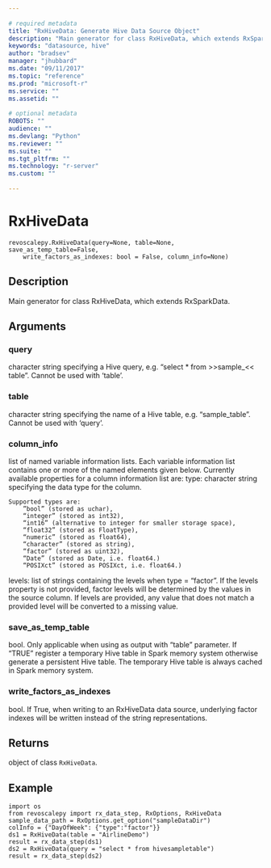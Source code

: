```yaml
--- 
 
# required metadata 
title: "RxHiveData: Generate Hive Data Source Object" 
description: "Main generator for class RxHiveData, which extends RxSparkData." 
keywords: "datasource, hive" 
author: "bradsev" 
manager: "jhubbard" 
ms.date: "09/11/2017" 
ms.topic: "reference" 
ms.prod: "microsoft-r" 
ms.service: "" 
ms.assetid: "" 
 
# optional metadata 
ROBOTS: "" 
audience: "" 
ms.devlang: "Python" 
ms.reviewer: "" 
ms.suite: "" 
ms.tgt_pltfrm: "" 
ms.technology: "r-server" 
ms.custom: "" 
 
---
```


# RxHiveData


 



```
revoscalepy.RxHiveData(query=None, table=None, save_as_temp_table=False,
    write_factors_as_indexes: bool = False, column_info=None)
```





## Description

Main generator for class RxHiveData, which extends RxSparkData.


## Arguments


### query

character string specifying a Hive query, e.g. “select * from >>sample_<<
table”. Cannot be used with ‘table’.


### table

character string specifying the name of a Hive table, e.g. “sample_table”.
Cannot be used with ‘query’.


### column_info

list of named variable information lists. Each variable
information list contains one or more of the named elements given below.
Currently available properties for a column information list are:
type: character string specifying the data type for the column.

    Supported types are:
        ”bool” (stored as uchar),
        “integer” (stored as int32),
        “int16” (alternative to integer for smaller storage space),
        “float32” (stored as FloatType),
        “numeric” (stored as float64),
        “character” (stored as string),
        “factor” (stored as uint32),
        “Date” (stored as Date, i.e. float64.)
        “POSIXct” (stored as POSIXct, i.e. float64.)

levels: list of strings containing the levels when type = “factor”. If
    the levels property is not provided, factor levels will be determined
    by the values in the source column. If levels are provided, any value
    that does not match a provided level will be converted to a missing
    value.


### save_as_temp_table

bool. Only applicable when using as output with “table” parameter.
If “TRUE” register a temporary Hive table in Spark memory system otherwise generate a
persistent Hive table. The temporary Hive table is always cached in Spark memory system.


### write_factors_as_indexes

bool. If True, when writing to an
RxHiveData data source, underlying factor indexes will be written instead
of the string representations.


## Returns

object of class `RxHiveData`.


## Example



```
import os
from revoscalepy import rx_data_step, RxOptions, RxHiveData
sample_data_path = RxOptions.get_option("sampleDataDir")
colInfo = {"DayOfWeek": {"type":"factor"}}
ds1 = RxHiveData(table = "AirlineDemo")
result = rx_data_step(ds1)
ds2 = RxHiveData(query = "select * from hivesampletable")
result = rx_data_step(ds2)
```

